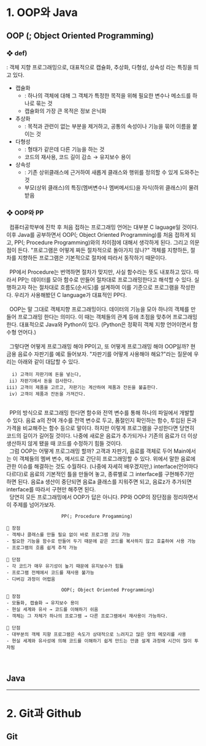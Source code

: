 # 1. OOP와 Java

## OOP (; Object Oriented Programming)
### ❖ def) 
: 객체 지향 프로그래밍으로, 대표적으로 캡슐화, 추상화, 다형성, 상속성 라는 특징을 띄고 있다.  
- 캡슐화
    - : 하나의 객체에 대해 그 객체가 특정한 목적을 위해 필요한 변수나 메소드를 하나로 묶는 것
    - 캡슐화의 가장 큰 목적은 정보 은닉화
- 추상화
    - : 목적과 관련이 없는 부분을 제거하고, 공통의 속성이나 기능을 묶어 이름을 붙이는 것
- 다형성
    - : 형태가 같은데 다른 기능을 하는 것  
    - 코드의 재사용, 코드 길이 감소 → 유지보수 용이
- 상속성
    - : 기존 상위클래스에 근거하여 새롭게 클래스와 행위를 정의할 수 있게 도와주는 것
    - 부모(상위 클래스)의 특징(멤버변수나 멤버메서드)을 자식(하위 클래스)이 물려받음
  
### ❖ OOP와 PP
&nbsp; 컴퓨터공학부에 진학 후 처음 접하는 프로그래밍 언어는 대부분 C laguage일 것이다. 이후 Java를 공부하면서 OOP(; Object Oriented Programming)를 처음 접하게 되고, PP(; Procedure Programming)와의 차이점에 대해서 생각하게 된다. 그리고 의문점이 든다. "프로그램은 어떻게 짜든 절차적으로 돌아가지 않나?" 객체를 지향하든, 절차를 지향하든 프로그램은 기본적으로 절차에 따라서 동작하기 때문이다.  
</br>
&nbsp; PP에서 Procedure는 번역하면 절차가 맞지만, 사실 함수라는 뜻도 내포하고 있다. 따라서 PP는 데이터를 모아 함수로 만들어 절차대로 프로그래밍한다고 해석할 수 있다. 실행하고자 하는 절차대로 흐름도(순서도)를 설계하여 이를 기준으로 프로그램을 작성한다. 우리가 사용해봤던 C language가 대표적인 PP다.  
</br>
&nbsp; OOP는 말 그대로 객체지향 프로그래밍이다. 데이터의 기능을 모아 하나의 객체를 만들어 프로그래밍 한다는 의미다. 이 때는 객체들의 관계 등에 초점을 맞추어 프로그래밍 한다. 대표적으로 Java와 Python이 있다. (Python은 정확히 객체 지향 언어이면서 함수형 언어다.)  
</br>
&nbsp; 그렇다면 어떻게 프로그래밍 해야 PP이고, 또 어떻게 프로그래밍 해야 OOP일까? 현금용 음료수 자판기를 예로 들어보자. "자판기를 어떻게 사용해야 해요?"라는 질문에 우리는 아래와 같이 대답할 수 있다.
```text
  i) 고객이 자판기에 돈을 넣는다,
 ii) 자판기에서 돈을 검사한다.
iii) 고객이 제품을 고르고, 자판기는 계산하여 제품과 잔돈을 불출한다.
 iv) 고객이 제품과 잔돈을 가져간다.
```  
</br>
&nbsp; PP의 방식으로 프로그래밍 한다면 함수와 전역 변수를 통해 하나의 파일에서 개발할 수 있다. 음료 a의 잔여 개수를 전역 변수로 두고, 품절인지 확인하는 함수, 투입된 돈과 가격을 비교해주는 함수 등으로 말이다. 하지만 이렇게 프로그램을 구성한다면 당연히 코드의 길이가 길어질 것이다. 나중에 새로운 음료가 추가되거나 기존의 음료가 더 이상 생산하지 않게 됐을 때 코드를 수정하기 힘들 것이다.  

</br>
&nbsp; 그럼 OOP는 어떻게 프로그래밍 할까? 고객과 자판기, 음료를 객체로 두어 Main에서는 이 객체들의 멤버 변수, 메서드로 간단히 프로그래밍할 수 있다. 위에서 말한 음료에 관한 이슈를 해결하는 것도 수월하다. (나중에 자세히 배우겠지만,) interface(언어마다 다르다)로 음료의 기본적인 틀을 만들어 놓고, 종류별로 그 interface를 구현해주기만 하면 된다. 음료a 생산이 중단되면 음료a 클래스를 지워주면 되고, 음료z가 추가되면 interface를 따라서 구현만 해주면 된다.  

</br>
&nbsp; 당연히 모든 프로그래밍에서 OOP가 답은 아니다. PP와 OOP의 장단점을 정리하면서 이 주제를 넘어가보자.  

</br>

```
                    PP(; Procedure Progamming)

📝 장점
- 객체나 클래스를 만들 필요 없이 바로 프로그램 코딩 가능
- 필요한 기능을 함수로 만들어 두기 때문에 같은 코드를 복사하지 않고 호출하여 사용 가능
- 프로그램의 흐름 쉽게 추적 가능
 
📝 단점
- 각 코드가 매우 유기성이 높기 때문에 유지보수가 힘듦 
- 프로그램 전체에서 코드를 재사용 불가능
- 디버깅 과정이 어렵움
```
 
```
                    OOP(; Object Oriented Programming)
📝 장점
- 모듈화, 캡슐화 → 유지보수 용이
- 현실 세계와 유사 → 코드를 이해하기 쉬움
- 객체는 그 자체가 하나의 프로그램 → 다른 프로그램에서 재사용이 가능하다.
 
📝 단점
- 대부분의 객체 지향 프로그램은 속도가 상대적으로 느려지고 많은 양의 메모리를 사용
- 현실 세계와 유사성에 의해 코드를 이해하기 쉽게 만드는 만큼 설계 과정에 시간이 많이 투자됨
```
</br>

## Java


* * *

# 2. Git과 Github
## Git

